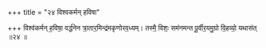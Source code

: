 +++
title = "२४ विश्वकर्मन् हविषा"

+++
विश्व॑कर्मन् ह॒विषा॒ वर्द्ध॑नेन त्रा॒तार॒मिन्द्र॑मकृणोरव॒ध्यम्। तस्मै॒ विशः॒ सम॑नमन्त पू॒र्वीर॒यमु॒ग्रो वि॒हव्यो॒ यथास॑त् ॥२४ ॥